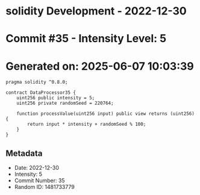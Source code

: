 ﻿# solidity Development - 2022-12-30
# Commit #35 - Intensity Level: 5
# Generated on: 2025-06-07 10:03:39
```solidity
pragma solidity ^0.8.0;

contract DataProcessor35 {
    uint256 public intensity = 5;
    uint256 private randomSeed = 220764;

    function processValue(uint256 input) public view returns (uint256) {
        return input * intensity + randomSeed % 100;
    }
}
```
## Metadata
- Date: 2022-12-30
- Intensity: 5
- Commit Number: 35
- Random ID: 1481733779
